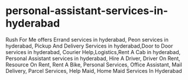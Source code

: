 # personal-assistant-services-in-hyderabad
Rush For Me offers Errand services in hyderabad, Peon services in hyderabad, Pickup And Delivery Services in hyderabad,Door to Door services in hyderabad, Courier Help,Logistics,Rent A Cab in hyderabad, Personal Assistant services in hyderabad, Hire A Driver, Driver On Rent, Resource On Rent, Rent A Bike, Personal Services, Office Assistant, Mail Delivery, Parcel Services, Help Maid, Home Maid Services In Hyderabad
